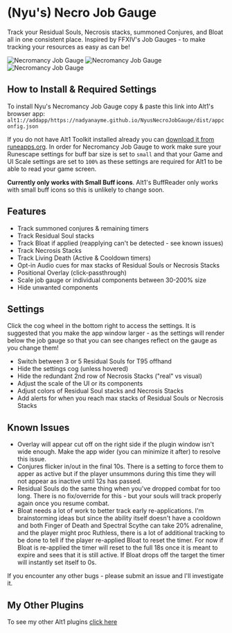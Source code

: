 # (Nyu's) Necro Job Gauge

Track your Residual Souls, Necrosis stacks, summoned Conjures, and Bloat all in one consistent place. Inspired by FFXIV's Job Gauges - to make tracking your resources as easy as can be!

![Necromancy Job Gauge](./NecroJobGauge.png) ![Necromancy Job Gauge](./NecroJobGauge2.png) ![Necromancy Job Gauge](./NecroJobGauge3.png)

## How to Install & Required Settings

To install Nyu's Necromancy Job Gauge copy & paste this link into Alt1's browser app:
`alt1://addapp/https://nadyanayme.github.io/NyusNecroJobGauge/dist/appconfig.json`

If you do not have Alt1 Toolkit installed already you can [download it from runeapps.org](https://runeapps.org/alt1). In order for Necromancy Job Gauge to work make sure your Runescape settings for buff bar size is set to `small` and that your Game and UI Scale settings are set to `100%` as these settings are required for Alt1 to be able to read your game screen.

**Currently only works with Small Buff icons**. Alt1's BuffReader only works with small buff icons so this is unlikely to change soon.

## Features

- Track summoned conjures & remaining timers
- Track Residual Soul stacks
- Track Bloat if applied (reapplying can't be detected - see known issues)
- Track Necrosis Stacks
- Track Living Death (Active & Cooldown timers)
- Opt-in Audio cues for max stacks of Residual Souls or Necrosis Stacks
- Positional Overlay (click-passthrough)
- Scale job gauge or individual components between 30-200% size
- Hide unwanted components

## Settings

Click the cog wheel in the bottom right to access the settings. It is suggested that you make the app window larger - as the settings will render below the job gauge so that you can see changes reflect on the gauge as you change them!

- Switch between 3 or 5 Residual Souls for T95 offhand
- Hide the settings cog (unless hovered)
- Hide the redundant 2nd row of Necrosis Stacks ("real" vs visual)
- Adjust the scale of the UI or its components
- Adjust colors of Residual Soul stacks and Necrosis Stacks
- Add alerts for when you reach max stacks of Residual Souls or Necrosis Stacks

## Known Issues

- Overlay will appear cut off on the right side if the plugin window isn't wide enough. Make the app wider (you can minimize it after) to resolve this issue.
- Conjures flicker in/out in the final 10s. There is a setting to force them to apper as active but if the player unsummons during this time they will not appear as inactive until 12s has passed.
- Residual Souls do the same thing when you've dropped combat for too long. There is no fix/override for this - but your souls will track properly again once you resume combat.
- Bloat needs a lot of work to better track early re-applications. I'm brainstorming ideas but since the ability itself doesn't have a cooldown and both Finger of Death and Spectral Scythe can take 20% adrenaline, and the player might proc Ruthless, there is a lot of additional tracking to be done to tell if the player re-applied Bloat to reset the timer. For now if Bloat is re-applied the timer will reset to the full 18s once it is meant to expire and sees that it is still active. If Bloat drops off the target the timer will instantly set itself to 0s.

If you encounter any other bugs - please submit an issue and I'll investigate it.

## My Other Plugins

To see my other Alt1 plugins [click here](https://github.com/NadyaNayme/NyusPluginDirectory)
